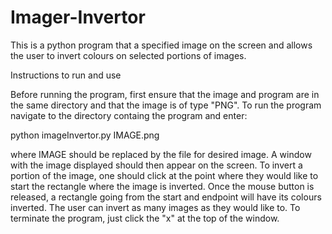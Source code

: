 # Imager-Invertor

This is a python program that a specified image on the screen and allows the user to invert colours on selected portions of images.

Instructions to run and use

Before running the program, first ensure that the image and program are in the same directory and that the image is of type "PNG".
To run the program navigate to the directory containg the program and enter:

python imageInvertor.py IMAGE.png

where IMAGE should be replaced by the file for desired image. A window with the image displayed should then appear on the screen.
To invert a portion of the image, one should click at the point where they would like to start the rectangle where the image
is inverted. Once the mouse button is released, a rectangle going from the start and endpoint will have its colours inverted.
The user can invert as many images as they would like to. To terminate the program, just click the "x" at the top of the window.
